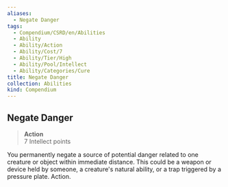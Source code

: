```yaml
---
aliases:
  - Negate Danger
tags:
  - Compendium/CSRD/en/Abilities
  - Ability
  - Ability/Action
  - Ability/Cost/7
  - Ability/Tier/High
  - Ability/Pool/Intellect
  - Ability/Categories/Cure
title: Negate Danger
collection: Abilities
kind: Compendium
---
```

## Negate Danger  
>**Action**  
>7 Intellect points
  
You permanently negate a source of potential danger related to one creature or object within immediate distance. This could be a weapon or device held by someone, a creature's natural ability, or a trap triggered by a pressure plate. Action.